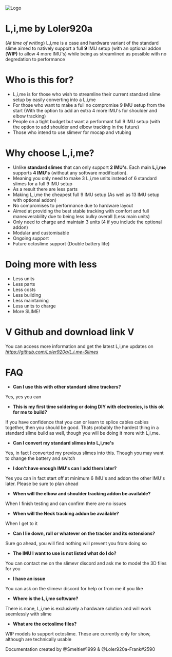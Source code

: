 ![Logo](https://i.gyazo.com/7941d6748db107002712ad53378ea480.png)

# L,i,me by Loler920a
(*At time of writing*) L,i,me is a case and hardware variant of the standard slime aimed to natively support a full **9** IMU setup (with an optional addon (**WIP)** to allow 4 more IMU's) while being as streamlined as possible with no degredation to performance


# Who is this for?
- L,i,me is for those who wish to streamline their current standard slime setup by easily converting into a L,i,me
- For those who want to make a full no compromise 9 IMU setup from the start (With the option to add an extra 4 more IMU's for shoulder and elbow tracking)
- People on a tight budget but want a performant full 9 IMU setup (with the option to add shoulder and elbow tracking in the future)
- Those who intend to use slimevr for mocap and vtubing

# Why choose L,i,me?

- Unlike **standard slimes** that can only support **2 IMU's**. Each main **L,i,me** supports **4 IMU's** (without any software modification). 
- Meaning you only need to make 3 L,i,me units instead of 6 standard slimes for a full 9 IMU setup
- As a result there are less parts
- Making L,i,me the cheapest full 9 IMU setup (As well as 13 IMU setup with optional addon)
- No compromises to performance due to hardware layout
- Aimed at providing the best stable tracking with comfort and full maneuverability due to being less bulky overall (Less main units)
- Only need to charge and maintain 3 units (4 if you include the optional addon)
- Modular and customisable
- Ongoing support
- Future octoslime support (Double battery life)

# Doing more with less
- Less units
- Less parts
- Less costs
- Less building
- Less maintaining
- Less units to charge
- More SLIME!




# V Github and download link V
You can access more information and get the latest L,i,me updates on _https://github.com/Loler920a/L.i.me-Slimes_



# FAQ

- **Can I use this with other standard slime trackers?**

Yes, yes you can

- **This is my first time soldering or doing DIY with electronics, is this ok for me to build?**

If you have confidence that you can or learn to splice cables cables together, then you should be good. 
Thats probably the hardest thing in a standard slime build as well, though you will be doing it more with L,i,me.

- **Can I convert my standard slimes into L,i,me's**

Yes, in fact I converted my previous slimes into this. Though you may want to change the battery and switch

- **I don't have enough IMU's can I add them later?**

Yes you can in fact start off at minimum 6 IMU's and addon the other IMU's later. Please be sure to plan ahead

- **When will the elbow and shoulder tracking addon be available?**

When I finish testing and can confirm there are no issues

- **When will the Neck tracking addon be available?**

When I get to it

- **Can I lie down, roll or whatever on the tracker and its extensions?**

Sure go ahead, you will find nothing will prevent you from doing so

- **The IMU I want to use is not listed what do I do?**

You can contact me on the slimevr discord and ask me to model the 3D files for you

- **I have an issue**

You can ask on the slimevr discord for help or from me if you like

- **Where is the L,i,me software?**

There is none, L,i,me is exclusively a hardware solution and will work seemlessly with slime

- **What are the octoslime files?**

WIP models to support octoslime. These are currently only for show, although are technically usable


Documentation created by @Smeltie#1999 & @Loler920a-Frank#2590
